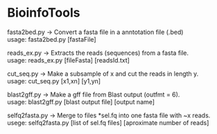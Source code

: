 # BioinfoTools

fasta2bed.py  -> Convert a fasta file in a anntotation file (.bed)  
usage: fasta2bed.py [fastaFile]  
  
reads_ex.py    -> Extracts the reads (sequences) from a fasta file.  
usage: reads_ex.py [fileFasta] [readsId.txt]

cut_seq.py	-> Make a subsample of x and cut the reads in length y.  
usage: cut_seq.py [x1,xn] [y1,yn] 

blast2gff.py	-> Make a gff file from Blast output (outfmt = 6).  
usage: blast2gff.py [blast output file] [output name]  

selfq2fasta.py	-> Merge to files *sel.fq into one fasta file with ~x reads.  
usege: selfq2fasta.py [list of sel.fq files] [aproximate number of reads]
